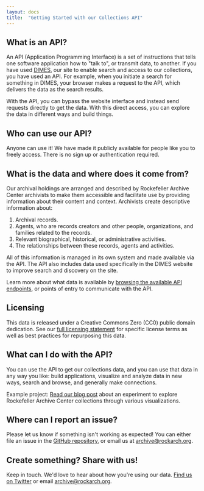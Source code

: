 ```yaml
---
layout: docs
title:  "Getting Started with our Collections API"
---
```


## What is an API? 

An API (Application Programming Interface) is a set of instructions that tells one software application how to "talk to", or transmit data, to another. If you have used [DIMES](https://dimes.rockarch.org/), our site to enable search and access to our collections, you have used an API. For example, when you initiate a search for something in DIMES, your browser makes a request to the API, which delivers the data as the search results. 

With the API, you can bypass the website interface and instead send requests directly to get the data. With this direct access, you can explore the data in different ways and build things.

## Who can use our API? 

Anyone can use it! We have made it publicly available for people like you to freely access. There is no sign up or authentication required.

## What is the data and where does it come from? 

Our archival holdings are arranged and described by Rockefeller Archive Center archivists to make them accessible and facilitate use by providing information about their content and context. Archivists create descriptive information about: 

1. Archival records.
2. Agents, who are records creators and other people, organizations, and families related to the records.
3. Relevant biographical, historical, or administrative activities.
4. The relationships between these records, agents and activities.

All of this information is managed in its own system and made available via the API. The API also includes data used specifically in the DIMES website to improve search and discovery on the site.

Learn more about what data is available by [browsing the available API endpoints](https://api.rockarch.org), or points of entry to communicate with the API.

## Licensing 

This data is released under a Creative Commons Zero (CC0) public domain dedication. See our [full licensing statement](https://docs.rockarch.org/archival-description-license/) for specific license terms as well as best practices for repurposing this data.

## What can I do with the API? 

You can use the API to get our collections data, and you can use that data in any way you like: build applications, visualize and analyze data in new ways, search and browse, and generally make connections. 

Example project: [Read our blog post](#) about an experiment to explore Rockefeller Archive Center collections through various visualizations. 

## Where can I report an issue?

Please let us know if something isn't working as expected! You can either file an issue in the [GitHub repository](https://github.com/RockefellerArchiveCenter/argo), or email us at archive@rockarch.org.

## Create something? Share with us! 
Keep in touch. We'd love to hear about how you're using our data. [Find us on Twitter](https://twitter.com/rockarch_org) or email archive@rockarch.org. 